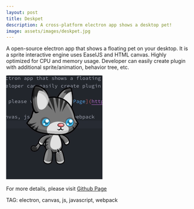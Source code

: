 ```yaml
---
layout: post
title: Deskpet
description: A cross-platform electron app shows a desktop pet!
image: assets/images/deskpet.jpg
---
```


A open-source electron app that shows a floating pet on your desktop. It is a sprite interactive engine uses EaselJS and HTML canvas. Highly optimized for CPU and memory usage. Developer can easily create plugin with additional sprite/animation, behavior tree, etc.

![demo](/assets/images/deskpet-demo.gif)

For more details, please visit [Github Page](https://github.com/borgmon/deskpet/)

TAG: electron, canvas, js, javascript, webpack
